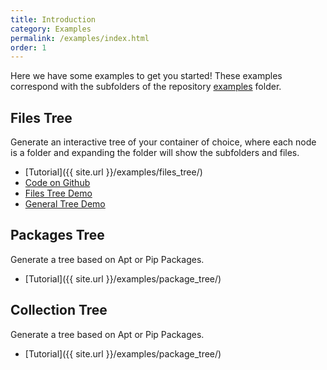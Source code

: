 ```yaml
---
title: Introduction
category: Examples
permalink: /examples/index.html
order: 1
---
```


Here we have some examples to get you started! These examples correspond with
the subfolders of the repository [examples](https://github.com/singularityhub/container-tree/tree/master/examples)
folder.

## Files Tree

Generate an interactive tree of your container of choice, where each node is
a folder and expanding the folder will show the subfolders and files.

 - [Tutorial]({{ site.url }}/examples/files_tree/)
 - [Code on Github](https://github.com/singularityhub/container-tree/master/examples/files_tree)
 - [Files Tree Demo](https://singularityhub.github.io/container-tree/pages/demo/files_tree/)
 - [General Tree Demo](https://singularityhub.github.io/container-tree/pages/demo/tree/)

## Packages Tree

Generate a tree based on Apt or Pip Packages.

 - [Tutorial]({{ site.url }}/examples/package_tree/)


## Collection Tree

Generate a tree based on Apt or Pip Packages.

 - [Tutorial]({{ site.url }}/examples/package_tree/)
